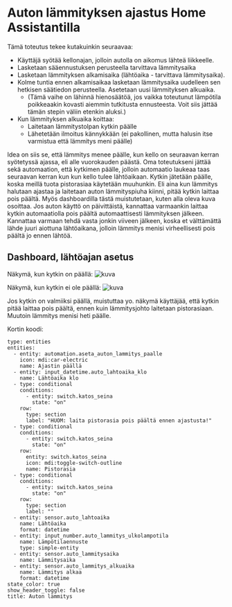# Auton lämmityksen ajastus Home Assistantilla

Tämä toteutus tekee kutakuinkin seuraavaa:
* Käyttäjä syötää kellonajan, jolloin autolla on aikomus lähteä liikkeelle.
* Lasketaan sääennustuksen perusteella tarvittava lämmitysaika
* Lasketaan lämmityksen alkamisaika (lähtöaika - tarvittava lämmitysaika).
* Kolme tuntia ennen alkamisaikaa lasketaan lämmitysaika uudelleen sen hetkisen säätiedon perusteella. Asetetaan uusi lämmityksen alkuaika.
  * (Tämä vaihe on lähinnä hienosäätöä, jos vaikka toteutunut lämpötila poikkeaakin kovasti aiemmin tutkitusta ennusteesta. Voit siis jättää tämän stepin väliin etenkin aluksi.)
* Kun lämmityksen alkuaika koittaa:
  *  Laitetaan lämmitystolpan kytkin päälle
  *  Lähetetään ilmoitus kännykkään (ei pakollinen, mutta halusin itse varmistua että lämmitys meni päälle)

Idea on siis se, että lämmitys menee päälle, kun kello on seuraavan kerran syötetyssä ajassa, eli alle vuorokauden päästä. Oma toteutukseni jättää sekä automaation, että kytkimen päälle, jolloin automaatio laukeaa taas seuraavan kerran kun kun kello tulee lähtöaikaan. Kytkin jätetään päälle, koska meillä tuota pistorasiaa käytetään muuhunkin. Eli aina kun lämmitys halutaan ajastaa ja laitetaan auton lämmityspiuha kiinni, pitää kytkin laittaa pois päältä. Myös dashboardilla tästä muistutetaan, kuten alla oleva kuva osoittaa. Jos auton käyttö on päivittäistä, kannattaa varmaankin laittaa kytkin automaatiolla pois päältä automaattisesti lämmityksen jälkeen. Kannattaa varmaan tehdä vasta jonkin viiveen jälkeen, koska et välttämättä lähde juuri aiottuna lähtöaikana, jolloin lämmitys menisi virheellisesti pois päältä jo ennen lähtöä.

## Dashboard, lähtöajan asetus
Näkymä, kun kytkin on päällä:
![kuva](https://github.com/user-attachments/assets/f170eaa0-f0d4-47b6-b875-b4568f826c10)

Näkymä, kun kytkin ei ole päällä:
![kuva](https://github.com/user-attachments/assets/f5d8feeb-4658-4f19-a615-32aba4889294)

Jos kytkin on valmiiksi päällä, muistuttaa yo. näkymä käyttäjää, että kytkin pitää laittaa pois päältä, ennen kuin lämmitysjohto laitetaan pistorasiaan. Muutoin lämmitys menisi heti päälle.

Kortin koodi:
```
type: entities
entities:
  - entity: automation.aseta_auton_lammitys_paalle
    icon: mdi:car-electric
    name: Ajastin päällä
  - entity: input_datetime.auto_lahtoaika_klo
    name: Lähtöaika klo
  - type: conditional
    conditions:
      - entity: switch.katos_seina
        state: "on"
    row:
      type: section
      label: "HUOM: laita pistorasia pois päältä ennen ajastusta!"
  - type: conditional
    conditions:
      - entity: switch.katos_seina
        state: "on"
    row:
      entity: switch.katos_seina
      icon: mdi:toggle-switch-outline
      name: Pistorasia
  - type: conditional
    conditions:
      - entity: switch.katos_seina
        state: "on"
    row:
      type: section
      label: ""
  - entity: sensor.auto_lahtoaika
    name: Lähtöaika
    format: datetime
  - entity: input_number.auto_lammitys_ulkolampotila
    name: Lämpötilaennuste
    type: simple-entity
  - entity: sensor.auto_lammitysaika
    name: Lämmitysaika
  - entity: sensor.auto_lammitys_alkuaika
    name: Lämmitys alkaa
    format: datetime
state_color: true
show_header_toggle: false
title: Auton lämmitys

```
